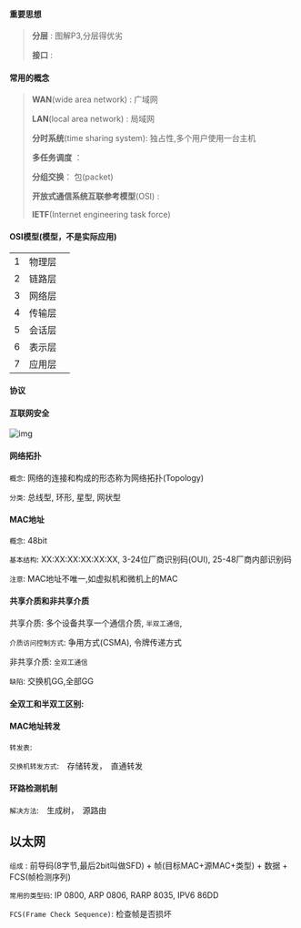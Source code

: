 #### 重要思想

> **分层** : 图解P3,分层得优劣
>
> **接口** :  
>
> 

#### 常用的概念

> **WAN**(wide area network)  : 广域网
>
> **LAN**(local area network)   : 局域网
>
> **分时系统**(time sharing system):  独占性,多个用户使用一台主机
>
> **多任务调度** ：
>
> **分组交换**： 包(packet)
>
> **开放式通信系统互联参考模型**(OSI) : 
>
> **IETF**(Internet engineering task force)

#### OSI模型(模型，不是实际应用)

|      |        |      |
| :--: | :----: | ---- |
|  1   | 物理层 |      |
|  2   | 链路层 |      |
|  3   | 网络层 |      |
|  4   | 传输层 |      |
|  5   | 会话层 |      |
|  6   | 表示层 |      |
|  7   | 应用层 |      |

#### 协议

#### 互联网安全



![img](http://hi.csdn.net/attachment/201201/5/0_1325744597WM32.gif)



#### 网络拓扑

`概念`: 网络的连接和构成的形态称为网络拓扑(Topology)

`分类`: 总线型, 环形,  星型, 网状型



#### MAC地址

`概念`: 48bit 

`基本结构`:  XX:XX:XX:XX:XX:XX, 3-24位厂商识别码(OUI), 25-48厂商内部识别码

`注意`: MAC地址不唯一,如虚拟机和微机上的MAC



#### 共享介质和非共享介质

共享介质: 多个设备共享一个通信介质, `半双工通信`, 

`介质访问控制方式`: 争用方式(CSMA), 令牌传递方式

非共享介质:   `全双工通信`

`缺陷`: 交换机GG,全部GG



#### 全双工和半双工区别:



#### MAC地址转发

`转发表`: 

`交换机转发方式`:　存储转发，　直通转发



#### 环路检测机制

`解决方法`:　生成树，　源路由



## 以太网

`组成` : 前导码(8字节,最后2bit叫做SFD) + 帧(目标MAC+源MAC+类型) + 数据 + FCS(帧检测序列)

`常用的类型码`: IP 0800, ARP 0806, RARP 8035, IPV6 86DD

`FCS(Frame Check Sequence)`: 检查帧是否损坏 

